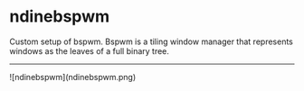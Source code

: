 # ndinebspwm
Custom setup of bspwm. Bspwm is a tiling window manager that represents windows as the leaves of a full binary tree.
<hr />
![ndinebspwm](ndinebspwm.png)
